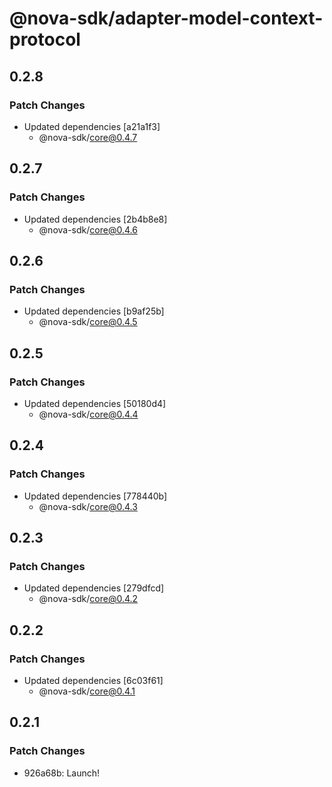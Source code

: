 # @nova-sdk/adapter-model-context-protocol

## 0.2.8

### Patch Changes

- Updated dependencies [a21a1f3]
  - @nova-sdk/core@0.4.7

## 0.2.7

### Patch Changes

- Updated dependencies [2b4b8e8]
  - @nova-sdk/core@0.4.6

## 0.2.6

### Patch Changes

- Updated dependencies [b9af25b]
  - @nova-sdk/core@0.4.5

## 0.2.5

### Patch Changes

- Updated dependencies [50180d4]
  - @nova-sdk/core@0.4.4

## 0.2.4

### Patch Changes

- Updated dependencies [778440b]
  - @nova-sdk/core@0.4.3

## 0.2.3

### Patch Changes

- Updated dependencies [279dfcd]
  - @nova-sdk/core@0.4.2

## 0.2.2

### Patch Changes

- Updated dependencies [6c03f61]
  - @nova-sdk/core@0.4.1

## 0.2.1

### Patch Changes

- 926a68b: Launch!
